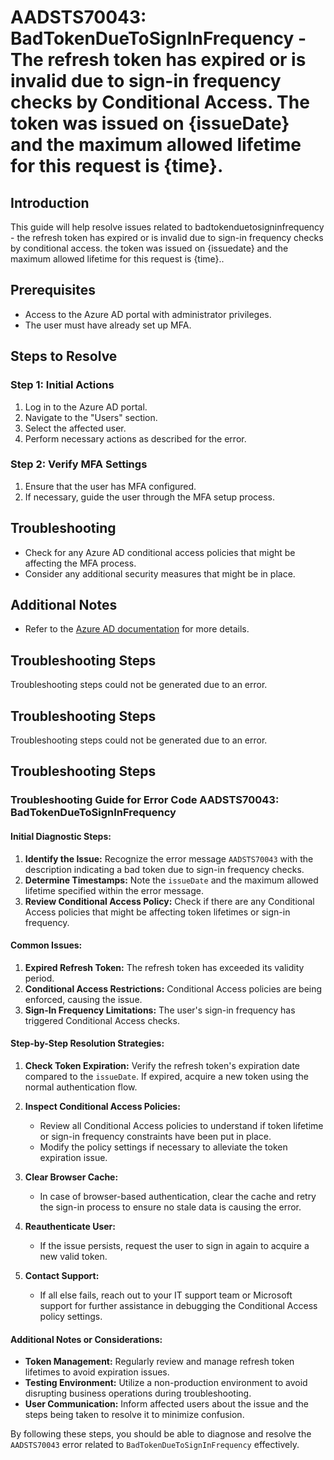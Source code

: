 # AADSTS70043: BadTokenDueToSignInFrequency - The refresh token has expired or is invalid due to sign-in frequency checks by Conditional Access. The token was issued on {issueDate} and the maximum allowed lifetime for this request is {time}.

## Introduction

This guide will help resolve issues related to badtokenduetosigninfrequency -
the refresh token has expired or is invalid due to sign-in frequency checks by
conditional access. the token was issued on {issuedate} and the maximum allowed
lifetime for this request is {time}..

## Prerequisites

* Access to the Azure AD portal with administrator privileges.
* The user must have already set up MFA.

## Steps to Resolve

### Step 1: Initial Actions

1. Log in to the Azure AD portal.
2. Navigate to the "Users" section.
3. Select the affected user.
4. Perform necessary actions as described for the error.

### Step 2: Verify MFA Settings

1. Ensure that the user has MFA configured.
2. If necessary, guide the user through the MFA setup process.

## Troubleshooting

* Check for any Azure AD conditional access policies that might be affecting the
  MFA process.
* Consider any additional security measures that might be in place.

## Additional Notes

* Refer to the
  [Azure AD documentation](https://learn.microsoft.com/en-us/azure/active-directory/)
  for more details.

## Troubleshooting Steps

Troubleshooting steps could not be generated due to an error.

## Troubleshooting Steps

Troubleshooting steps could not be generated due to an error.

## Troubleshooting Steps

### Troubleshooting Guide for Error Code AADSTS70043: BadTokenDueToSignInFrequency

#### Initial Diagnostic Steps:

1. **Identify the Issue:** Recognize the error message `AADSTS70043` with the
   description indicating a bad token due to sign-in frequency checks.
2. **Determine Timestamps:** Note the `issueDate` and the maximum allowed
   lifetime specified within the error message.
3. **Review Conditional Access Policy:** Check if there are any Conditional
   Access policies that might be affecting token lifetimes or sign-in frequency.

#### Common Issues:

1. **Expired Refresh Token:** The refresh token has exceeded its validity
   period.
2. **Conditional Access Restrictions:** Conditional Access policies are being
   enforced, causing the issue.
3. **Sign-In Frequency Limitations:** The user's sign-in frequency has triggered
   Conditional Access checks.

#### Step-by-Step Resolution Strategies:

1. **Check Token Expiration:** Verify the refresh token's expiration date
   compared to the `issueDate`. If expired, acquire a new token using the normal
   authentication flow.

2. **Inspect Conditional Access Policies:**
   * Review all Conditional Access policies to understand if token lifetime or
     sign-in frequency constraints have been put in place.
   * Modify the policy settings if necessary to alleviate the token expiration
     issue.

3. **Clear Browser Cache:**
   * In case of browser-based authentication, clear the cache and retry the
     sign-in process to ensure no stale data is causing the error.

4. **Reauthenticate User:**
   * If the issue persists, request the user to sign in again to acquire a new
     valid token.

5. **Contact Support:**
   * If all else fails, reach out to your IT support team or Microsoft support
     for further assistance in debugging the Conditional Access policy settings.

#### Additional Notes or Considerations:

* **Token Management:** Regularly review and manage refresh token lifetimes to
  avoid expiration issues.
* **Testing Environment:** Utilize a non-production environment to avoid
  disrupting business operations during troubleshooting.
* **User Communication:** Inform affected users about the issue and the steps
  being taken to resolve it to minimize confusion.

By following these steps, you should be able to diagnose and resolve the
`AADSTS70043` error related to `BadTokenDueToSignInFrequency` effectively.

